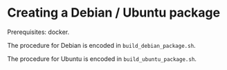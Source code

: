 Creating a Debian / Ubuntu package
==================================

Prerequisites: docker.

The procedure for Debian is encoded in `build_debian_package.sh`.

The procedure for Ubuntu is encoded in `build_ubuntu_package.sh`.

